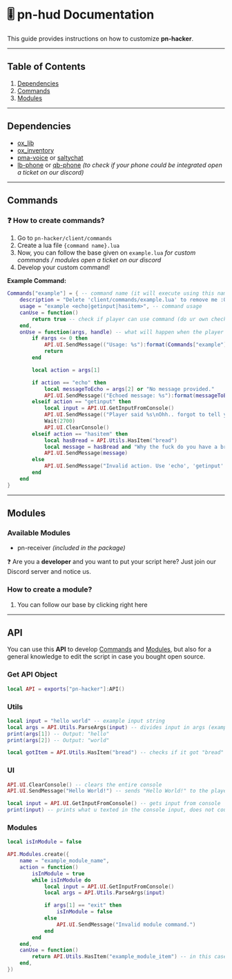 # 🎚 pn-hud Documentation
This guide provides instructions on how to customize **pn-hacker**.

---

## Table of Contents
1. [Dependencies](#dependencies)
2. [Commands](#commands)
3. [Modules](#modules)

---

## Dependencies
- [ox_lib](https://github.com/overextended/ox_lib)
- [ox_inventory](https://github.com/overextended/ox_inventory)
- [pma-voice](https://github.com/AvarianKnight/pma-voice) or [saltychat](https://github.com/v10networkscom/saltychat-fivem/)
- [lb-phone](https://lbscripts.com/) or [qb-phone](https://github.com/qbcore-framework/qb-phone) _(to check if your phone could be integrated open a ticket on our discord)_

---

## Commands
### ❓ How to create commands?
1. Go to `pn-hacker/client/commands`
2. Create a lua file `{command name}.lua`
3. Now, you can follow the base given on `example.lua` *for custom commands / modules open a ticket on our discord*
4. Develop your custom command!

**Example Command:**
```lua
Commands["example"] = { -- command name (it will execute using this name)
    description = "Delete 'client/commands/example.lua' to remove me :O", -- command description
    usage = "example <echo|getinput|hasitem>", -- command usage
    canUse = function()
        return true -- check if player can use command (do ur own checks)
    end,
    onUse = function(args, handle) -- what will happen when the player executes the command?
        if #args <= 0 then
            API.UI.SendMessage(("Usage: %s"):format(Commands["example"].usage))
            return
        end

        local action = args[1]

        if action == "echo" then
            local messageToEcho = args[2] or "No message provided."
            API.UI.SendMessage(("Echoed message: %s"):format(messageToEcho))
        elseif action == "getinput" then
            local input = API.UI.GetInputFromConsole()
            API.UI.SendMessage(("Player said %s\nOhh.. forgot to tell you..\n\nI'll clear the console in 2.7 seconds!"):format(input))
            Wait(2700)
            API.UI.ClearConsole()
        elseif action == "hasitem" then
            local hasBread = API.Utils.HasItem("bread")
            local message = hasBread and "Why the fuck do you have a bread in your computer storage?" or "Oh thank god, you're normal!"
            API.UI.SendMessage(message)
        else
            API.UI.SendMessage("Invalid action. Use 'echo', 'getinput' or 'hasitem.")
        end
    end
}
```
---

## Modules  
### Available Modules  
- pn-receiver *(included in the package)*

❓ Are you a **developer** and you want to put your script here? Just join our Discord server and notice us.


### How to create a module?
1. You can follow our base by clicking right here

---

## API
You can use this **API** to develop [Commands](#commands) and [Modules](#modules), but also for a general knowledge to edit the script in case you bought open source.

### Get API Object
```lua
local API = exports["pn-hacker"]:API()
```

### Utils
```lua
local input = "hello world" -- example input string
local args = API.Utils.ParseArgs(input) -- divides input in args (example in pn-module-example)
print(args[1]) -- Output: "hello"
print(args[2]) -- Output: "world"

local gotItem = API.Utils.HasItem("bread") -- checks if it got "bread" in tablet's storage.
```

### UI
```lua
API.UI.ClearConsole() -- clears the entire console
API.UI.SendMessage("Hello World!") -- sends "Hello World!" to the player's console.

local input = API.UI.GetInputFromConsole() -- gets input from console
print(input) -- prints what u texted in the console input, does not count commands obviously.
```

### Modules
```lua
local isInModule = false

API.Modules.create({
    name = "example_module_name",
    action = function()
        isInModule = true
        while isInModule do
            local input = API.UI.GetInputFromConsole()
            local args = API.Utils.ParseArgs(input)

            if args[1] == "exit" then
                isInModule = false
            else
                API.UI.SendMessage("Invalid module command.")
            end
        end
    end,
    canUse = function()
        return API.Utils.HasItem("example_module_item") -- in this case im checking if it got an item in the storage, but you can check whatever u want
    end,
})
```
